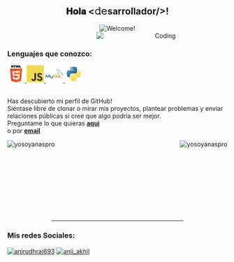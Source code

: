 <div align="center">
<h2> 𝐇𝐨𝐥𝐚 <𝚍𝚎sarrollador/>! </h2>
</div>

<div align="center" width="50">

<img src="https://i.imgur.com/dTYwdG1.gif" alt="Welcome!" width="300"/>

</div>

<div align="center">

<img align="right" alt="Coding" width="300" src="https://i.pinimg.com/originals/81/17/8b/81178b47a8598f0c81c4799f2cdd4057.gif">

<br>
<h3 align="left">Lenguajes que conozco:</h3>
<p align="left"> <a href="https://www.w3.org/html/" target="_blank" rel="noreferrer"> <img src="https://raw.githubusercontent.com/devicons/devicon/master/icons/html5/html5-original-wordmark.svg" alt="html5" width="40" height="40"/> </a> <a href="https://developer.mozilla.org/en-US/docs/Web/JavaScript" target="_blank" rel="noreferrer"> <img src="https://raw.githubusercontent.com/devicons/devicon/master/icons/javascript/javascript-original.svg" alt="javascript" width="40" height="40"/> </a> <a href="https://www.mysql.com/" target="_blank" rel="noreferrer"> <img src="https://raw.githubusercontent.com/devicons/devicon/master/icons/mysql/mysql-original-wordmark.svg" alt="mysql" width="40" height="40"/>  </a> <a href="https://www.python.org" target="_blank" rel="noreferrer"> <img src="https://raw.githubusercontent.com/devicons/devicon/master/icons/python/python-original.svg" alt="python" width="40" height="40"/> </a>  </p><br>
<div align="left">
Has descubierto mi perfil de GitHub! <br>
Siéntase libre de clonar o mirar mis proyectos, plantear problemas y enviar relaciones públicas si cree que algo podría ser mejor. <br>
Preguntame lo que quieras <a href="https://github.com/ABSphreak/ABSphreak/issues/new"><b>aqui</b></a><br>
o por <a href="mailto:anaspro43@gmail.com"><b>email</b></a> 
<p><img align="right" src="https://github-readme-stats.vercel.app/api/top-langs?username=yosoyanaspro&show_icons=true&theme=dark&locale=es&layout=compact" alt="yosoyanaspro" /></p>

</div>

<div align="center">

  <!-- <a target="_blank" href="https://www.linkedin.com/in/absphreak/">🇱​🇮​🇳​🇰​🇪​🇩​🇮​🇳​</a> ●
  <a target="_blank" href="https://www.instagram.com/absphreak/">🇮​🇳​🇸​🇹​🇦​🇬​🇷​🇦​🇲​</a> ●
  <a target="_blank" href="https://www.facebook.com/originalphreak/">🇫​🇦​🇨​🇪​🇧​🇴​🇴​🇰​</a> ●
  <a target="_blank" href="https://open.spotify.com/user/0170agi99s5hh187g7mtz245b">🇸​🇵​🇴​🇹​🇮​🇫​🇾​</a>
  <a target="_blank" href="https://dev.to/ABSphreak">🇸​🇵​🇴​🇹​🇮​🇫​🇾​</a> -->

<p><img align="left" src="https://github-readme-streak-stats.herokuapp.com/?user=yosoyanaspro&theme=dark" alt="yosoyanaspro" /></p>
<br><br><br><br><br><br><br><br><br><br>
<hr width="60%" >
<h3 align="left">Mis redes Sociales:</h3>
<p align="left">
<a href="https://discord.gg/purevision" target="blank"><img align="center" src="https://raw.githubusercontent.com/rahuldkjain/github-profile-readme-generator/master/src/images/icons/Social/discord.svg" alt="anirudhrai693" height="60" width="80" /></a>
<a href="https://open.spotify.com/user/yosoyanaspro" target="blank"><img align="center" src="https://raw.githubusercontent.com/rahuldkjain/github-profile-readme-generator/master/src/images/icons/Social/spotify.svg" alt="anii_akhil" height="60" width="80" /></a>
</p>
<br>

